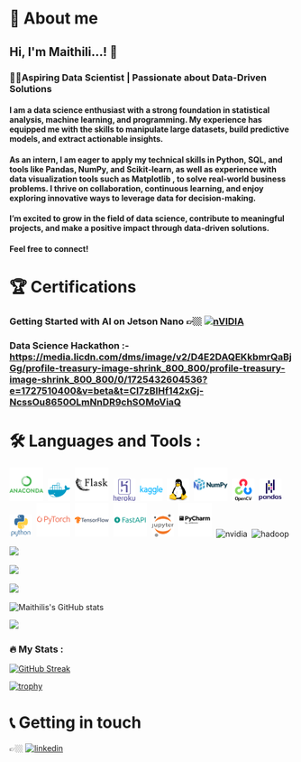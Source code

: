 # 🚀 About me
## Hi, I'm Maithili...! 👋

### 👩‍💻Aspiring Data Scientist | Passionate about Data-Driven Solutions

#### I am a data science enthusiast with a strong foundation in statistical analysis, machine learning, and programming. My experience has equipped me with the skills to manipulate large datasets, build predictive models, and extract actionable insights.
#### As an intern, I am eager to apply my technical skills in Python, SQL, and tools like Pandas, NumPy, and Scikit-learn, as well as experience with data visualization tools such as Matplotlib , to solve real-world business problems. I thrive on collaboration, continuous learning, and enjoy exploring innovative ways to leverage data for decision-making.
#### I’m excited to grow in the field of data science, contribute to meaningful projects, and make a positive impact through data-driven solutions.
#### Feel free to connect!




# 🏆 Certifications 

### Getting Started with AI on Jetson Nano 👉🏼 [![nVIDIA](https://img.shields.io/badge/nVIDIA-%2376B900.svg?style=for-the-badge&logo=nVIDIA&logoColor=white)](https://learn.nvidia.com/certificates?id=091b9b1ce3064275bd1730e53f036cbc)

### Data Science Hackathon :- https://media.licdn.com/dms/image/v2/D4E2DAQEKkbmrQaBjGg/profile-treasury-image-shrink_800_800/profile-treasury-image-shrink_800_800/0/1725432604536?e=1727510400&v=beta&t=CI7zBlHf142xGj-NcssOu8650OLmNnDR9chSOMoViaQ

# :hammer_and_wrench: Languages and Tools :

<div>
  <img src="https://github.com/devicons/devicon/blob/master/icons/anaconda/anaconda-original-wordmark.svg" title="Anaconda" alt="Anaconda" width="60" height="60"/>&nbsp;
  <img src="https://github.com/devicons/devicon/blob/master/icons/docker/docker-plain.svg" title="Docker" alt="Docker" width="40" height="40"/>&nbsp;
  <img src="https://github.com/devicons/devicon/blob/master/icons/flask/flask-original-wordmark.svg" title="Flask" alt="Flask" width="60" height="60"/>&nbsp;
  <img src="https://github.com/devicons/devicon/blob/master/icons/heroku/heroku-original-wordmark.svg" title="heroku" alt="heroku" width="40" height="40"/>&nbsp;
  <img src="https://github.com/devicons/devicon/blob/master/icons/kaggle/kaggle-original-wordmark.svg" title="kaggle" alt="kaggle" width="40" height="40"/>&nbsp;
  <img src="https://github.com/devicons/devicon/blob/master/icons/linux/linux-original.svg" title="linux" alt="linux" width="40" height="40"/>&nbsp;
  <img src="https://github.com/devicons/devicon/blob/master/icons/numpy/numpy-original-wordmark.svg" title="numpy" alt="numpy" width="60" height="60"/>&nbsp;
  <img src="https://github.com/devicons/devicon/blob/master/icons/opencv/opencv-original-wordmark.svg" title="opencv" alt="opencv" width="40" height="40"/>&nbsp;
  <img src="https://github.com/devicons/devicon/blob/master/icons/pandas/pandas-original-wordmark.svg" title="pandas" alt="pandas" width="40" height="40"/>&nbsp;
  <img src="https://github.com/devicons/devicon/blob/master/icons/python/python-original-wordmark.svg" title="python" alt="python" width="40" height="40"/>&nbsp;
  <img src="https://github.com/devicons/devicon/blob/master/icons/pytorch/pytorch-plain-wordmark.svg" title="pytorch" alt="pytorch" width="60" height="60"/>&nbsp;
  <img src="https://github.com/devicons/devicon/blob/master/icons/tensorflow/tensorflow-original-wordmark.svg" title="tensorflow" alt="tensorflow" width="60" height="60"/>&nbsp;
  <img src="https://github.com/devicons/devicon/blob/master/icons/fastapi/fastapi-original-wordmark.svg" title="fastai" alt="fastai" width="60" height="60"/>&nbsp;
  <img src="https://github.com/devicons/devicon/blob/master/icons/jupyter/jupyter-original-wordmark.svg" title="jupyter" alt="jupyter" width="40" height="40"/>&nbsp;
  <img src="https://github.com/devicons/devicon/blob/master/icons/pycharm/pycharm-original-wordmark.svg" title="pycharm" alt="pycharm" width="60" height="60"/>&nbsp;
  <img src="https://github.com/nikhil0g/maithilibode23/blob/main/nvidia-wordmark.svg" title="nvidia" alt="nvidia" width="60" height="60"/>&nbsp;
  <img src="https://github.com/nikhil0g/maithilibode23/blob/main/hadoop-lockup.svg" title="hadoop" alt="hadoop" width="60" height="60"/>&nbsp;

</div>

![](https://hits.seeyoufarm.com/api/count/incr/badge.svg?url=https%3A%2F%2Fgithub.com%2Fmaithilibode231212%2Fhit-counter)

![](https://github-profile-summary-cards.vercel.app/api/cards/profile-details?username=maithilibode23&theme=vue)

![](https://activity-graph.herokuapp.com/graph?username=maithilibode23&theme=minimal)

![Maithilis's GitHub stats](https://github-readme-stats.vercel.app/api?username=maithilibode23&show_icons=true&theme=radical)

![](https://github-readme-stats.vercel.app/api/top-langs/?username=maithilibode23)

### :fire: My Stats :

[![GitHub Streak](http://github-readme-streak-stats.herokuapp.com?user=maithilibode23&theme=dark&hide_border=true&background=550892&fire=04F1FF&ring=0CFF00&currStreakLabel=FDFF0C&currStreakNum=00FDFF&sideNums=FDFF0A&sideLabels=17FFEA&dates=FFBE02&stroke=0CEDFF&border=25FF0F)](https://git.io/streak-stats)



[![trophy](https://github-profile-trophy.vercel.app/?username=maithilibode23&theme=algolia)](https://github.com/maithilibode23/github-profile-trophy)









# 📞 Getting in touch

👉🏼 [![linkedin](https://img.shields.io/badge/linkedin-0A66C2?style=for-the-badge&logo=linkedin&logoColor=white)](https://www.linkedin.com/in/maithili-bode-454480245/)






